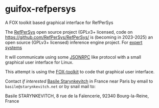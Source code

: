 # guifox-refpersys
A FOX toolkit based graphical interface for RefPerSys


The [RefPerSys](http://refpersys.org/) open source project (GPLv3+ licensed, code on https://github.com/RefPerSys/RefPerSys/ is (becoming in 2023-2025) 
an open source (GPLv3+ licensed) inference engine project. For [expert systems](https://en.wikipedia.org/wiki/Expert_system)

It will communicate using some [JSONRPC](https://www.jsonrpc.org/) like protocol with a small graphical user interface for Linux.

This attempt is using the [FOX-toolkit](https://fox-toolkit.org/) to code that graphical user interface.

Contact *if interested* [Basile
Starynkevitch](http://starynkevitch.net/Basile/index_en.html) in
France near Paris by email to `basile@starynkevitch.net` or by snail
mail to:

Basile STARYNKEVITCH,
8 rue de la Faïencerie,
92340 Bourg-la-Reine,
France
